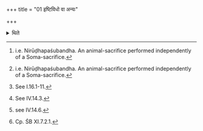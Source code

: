 +++
title = "01 इष्टिविधो वा अन्यः"

+++

<details><summary>थिते</summary>

1. There is an Animal-sacrifice of the type of an Iṣṭ[^1]' and another of the type of a Soma-sacrifice.[^1] There where (the Adhvaryu) carries forward water,[^3] pours a pot-full water[^4] and the sacrificer takes Viṣṇu-srides,[^5] that is of the type of an Iṣṭi, that which is different from this is of Soma-type. This is the view of Vājasaneyins.[^6]  


[^1]: i.e. Nirūḍhapaśubandha. An animal-sacrifice performed independently of a Soma-sacrifice.

[^2]: An animal-sacrifice forming a part of a Soma-sacrifice.  

[^3]: See I.16.1-11.   

[^4]: See IV.14.3.  

[^5]: see IV.14.6.  


[^6]: Cp. ŚB XI.7.2.1.
</details>
